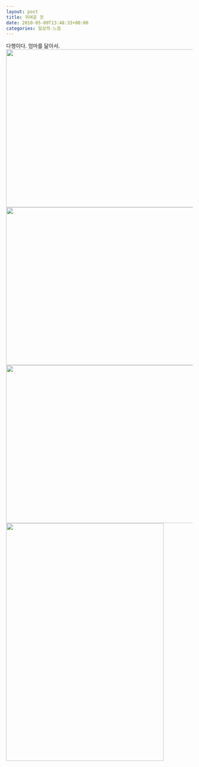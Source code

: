 ```yaml
---
layout: post
title: 귀여운 것
date: 2010-05-09T13:48:33+00:00
categories: 일상의-느낌
---
```

다행이다. 엄마를 닮아서.<br />
<img src="http://jinto.pe.kr/wp-content/uploads/1/cfile10.uf.11574C144BE6BD29134067.jpg" class="aligncenter" width="640" height="425" alt="" filename="IMGP5497.jpg" filemime="image/jpeg" /><br />
<img src="http://jinto.pe.kr/wp-content/uploads/1/cfile27.uf.202FFE114BE6BDB1BB4D05.jpg" class="aligncenter" width="640" height="425" alt="" filename="IMGP5508.jpg" filemime="image/jpeg" /><br />
<img src="http://jinto.pe.kr/wp-content/uploads/1/cfile21.uf.112FFE114BE6BDB1BC1CC1.jpg" class="aligncenter" width="640" height="425" alt="" filename="IMGP5509.jpg" filemime="image/jpeg" /><br />
<img src="http://jinto.pe.kr/wp-content/uploads/1/cfile26.uf.122FFE114BE6BDB1BDC173.jpg" class="aligncenter" width="425" height="640" alt="" filename="IMGP5519.jpg" filemime="image/jpeg" /><br />
